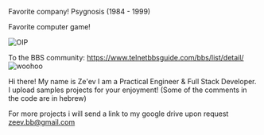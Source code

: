 Favorite company! Psygnosis (1984 - 1999)

Favorite computer game!

![OIP](https://user-images.githubusercontent.com/4492652/220151869-0ea7c9ea-ec37-4424-9845-5963f9fc90a2.jpg)


To the BBS community: https://www.telnetbbsguide.com/bbs/list/detail/  ![woohoo](https://user-images.githubusercontent.com/4492652/220128378-81305ff2-f0ea-44ab-b137-36ea05be3b0e.gif)


Hi there!
My name is Ze'ev
I am a Practical Engineer & Full Stack Developer.
I upload samples projects for your enjoyment!
(Some of the comments in the code are in hebrew)

For more projects i will send a link to my google drive upon request
zeev.bb@gmail.com
